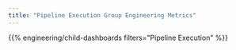 ```yaml
---
title: "Pipeline Execution Group Engineering Metrics"
---
```


{{% engineering/child-dashboards filters="Pipeline Execution" %}}
